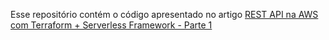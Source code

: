 Esse repositório contém o código apresentado no artigo [REST API na AWS com Terraform + Serverless Framework - Parte 1](https://medium.com/rchlo-midway-tech/rest-api-na-aws-com-terraform-serverless-framework-parte-1-9f16eb502a2a)
